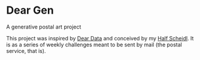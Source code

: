 # Dear Gen
A generative postal art project

This project was inspired by [Dear Data](http://www.dear-data.com/) and conceived by my [Half Scheidl](https://github.com/haschdl). It is as a series of weekly challenges meant to be sent by mail (the postal service, that is).
